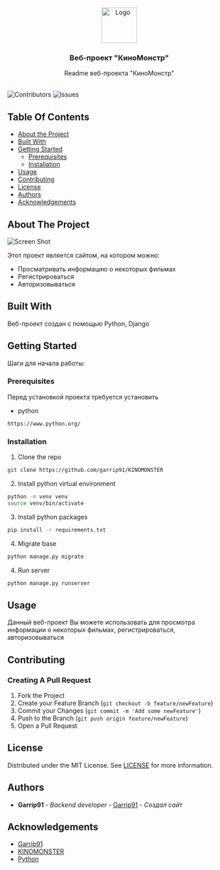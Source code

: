 <br/>
<p align="center">
  <a href="https://github.com/garrip91/KINOMONSTER">
    <img src="images/logo.png" alt="Logo" width="80" height="80">
  </a>

  <h3 align="center">Веб-проект "КиноМонстр"</h3>

  <p align="center">
    Readme веб-проекта "КиноМонстр"
    <br/>
    <br/>
  </p>
</p>

![Contributors](https://img.shields.io/github/contributors/Garrip91/KINOMONSTER?color=dark-green) ![Issues](https://img.shields.io/github/issues/Garrip91/KINOMONSTER) 

## Table Of Contents

* [About the Project](#about-the-project)
* [Built With](#built-with)
* [Getting Started](#getting-started)
  * [Prerequisites](#prerequisites)
  * [Installation](#installation)
* [Usage](#usage)
* [Contributing](#contributing)
* [License](#license)
* [Authors](#authors)
* [Acknowledgements](#acknowledgements)

## About The Project

![Screen Shot](images/screenshot.png)

Этот проект является сайтом, на котором можно:


* Просматривать информацию о некоторых фильмах
* Регистрироваться
* Авторизовываться

## Built With

Веб-проект создан с помощью Python, Django

## Getting Started

Шаги для начала работы:

### Prerequisites

Перед установкой проекта требуется установить

* python

```
https://www.python.org/
```

### Installation

1. Clone the repo

```sh
git clone https://github.com/garrip91/KINOMONSTER
```


2. Install python virtual environment

```sh
python -m venv venv
source venv/bin/activate
```

3. Install python packages

```sh
pip install -r requirements.txt
```

4. Migrate base

```sh
python manage.py migrate
```

4. Run server

```sh
python manage.py runserver
```

## Usage

Данный веб-проект Вы можете использовать для просмотра информации о некоторых фильмах, регистрироваться, авторизовываться

## Contributing



### Creating A Pull Request

1. Fork the Project
2. Create your Feature Branch (`git checkout -b feature/newFeature`)
3. Commit your Changes (`git commit -m 'Add some newFeature'`)
4. Push to the Branch (`git push origin feature/newFeature`)
5. Open a Pull Request

## License

Distributed under the MIT License. See [LICENSE](https://github.com/Garrip91/KINOMONSTER/blob/main/LICENSE.md) for more information.

## Authors

* **Garrip91** - *Backend developer* - [Garrip91](https://github.com/garrip91) - *Создал сайт*

## Acknowledgements

* [Garrip91](https://github.com/garrip91)
* [KINOMONSTER](https://github.com/garrip91/KINOMONSTER)
* [Python](https://www.python.org/)
